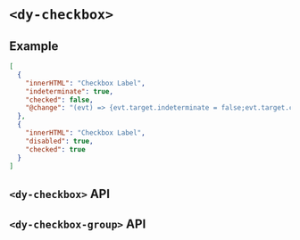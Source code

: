 # `<dy-checkbox>`

## Example

<gbp-example name="dy-checkbox" src="https://esm.sh/duoyun-ui/elements/checkbox">

```json
[
  {
    "innerHTML": "Checkbox Label",
    "indeterminate": true,
    "checked": false,
    "@change": "(evt) => {evt.target.indeterminate = false;evt.target.checked = evt.detail;}"
  },
  {
    "innerHTML": "Checkbox Label",
    "disabled": true,
    "checked": true
  }
]
```

</gbp-example>

## `<dy-checkbox>` API

<gbp-api name="dy-checkbox" src="/src/elements/checkbox.ts"></gbp-api>

## `<dy-checkbox-group>` API

<gbp-api name="dy-checkbox-group" src="/src/elements/checkbox.ts"></gbp-api>
